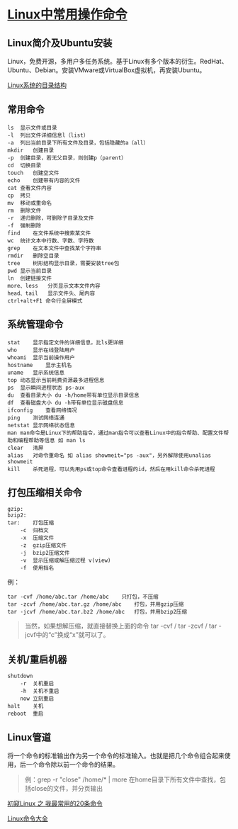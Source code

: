 # [Linux中常用操作命令](http://www.cnblogs.com/laov/p/3541414.html)

## Linux简介及Ubuntu安装

Linux，免费开源，多用户多任务系统。基于Linux有多个版本的衍生。RedHat、Ubuntu、Debian。安装VMware或VirtualBox虚拟机，再安装Ubuntu。

[Linux系统的目录结构](http://www.cnblogs.com/Bob-FD/archive/2012/07/12/2588233.html)

## 常用命令

```
ls	显示文件或目录
-l	列出文件详细信息l（list）
-a	列出当前目录下所有文件及目录，包括隐藏的a（all）
mkdir	创建目录
-p	创建目录，若无父目录，则创建p（parent）
cd	切换目录
touch	创建空文件
echo	创建带有内容的文件
cat	查看文件内容
cp	拷贝
mv	移动或重命名
rm	删除文件
-r	递归删除，可删除子目录及文件
-f	强制删除
find	在文件系统中搜索某文件
wc	统计文本中行数、字数、字符数
grep	在文本文件中查找某个字符串
rmdir	删除空目录
tree	树形结构显示目录，需要安装tree包
pwd	显示当前目录
ln	创建链接文件
more、less	分页显示文本文件内容
head、tail	显示文件头、尾内容
ctrl+alt+F1	命令行全屏模式
```

## 系统管理命令

```
stat	显示指定文件的详细信息，比ls更详细
who		显示在线登陆用户
whoami	显示当前操作用户
hostname	显示主机名
uname	显示系统信息
top	动态显示当前耗费资源最多进程信息
ps	显示瞬间进程状态 ps-aux
du	查看目录大小 du -h/home带有单位显示目录信息
df	查看磁盘大小 du -h带有单位显示磁盘信息
ifconfig	查看网络情况
ping	测试网络连通
netstat	显示网络状态信息
man	man命令是Linux下的帮助指令，通过man指令可以查看Linux中的指令帮助、配置文件帮助和编程帮助等信息 如 man ls
clear	清屏
alias	对命令重命名 如 alias showmeit="ps -aux"，另外解除使用unalias showmeit
kill	杀死进程，可以先用ps或top命令查看进程的id，然后在用kill命令杀死进程
```

## 打包压缩相关命令

```
gzip:
bzip2:
tar:	打包压缩
	-c	归档文
	-x	压缩文件
	-z	gzip压缩文件
	-j	bzip2压缩文件
	-v	显示压缩或解压缩过程 v(view)
	-f	使用挡名
```

例：

```
tar -cvf /home/abc.tar /home/abc	只打包，不压缩
tar -zcvf /home/abc.tar.gz /home/abc	打包，并用gzip压缩
tar -jcvf /home/abc.tar.bz2 /home/abc	打包，并用bzip2压缩
```

> 当然，如果想解压缩，就直接替换上面的命令 tar -cvf / tar -zcvf / tar -jcvf中的“c”换成“x”就可以了。

## 关机/重启机器

```
shutdown
	-r	关机重启
	-h	关机不重启
	now	立刻重启
halt	关机
reboot	重启
```

## Linux管道

将一个命令的标准输出作为另一个命令的标准输入。也就是把几个命令组合起来使用，后一个命令除以前一个命令的结果。

> 例：grep -r "close" /home/* | more 在home目录下所有文件中查找，包括close的文件，并分页输出

















[初窥Linux 之 我最常用的20条命令](http://blog.csdn.net/ljianhui/article/details/11100625)

[Linux命令大全](http://man.linuxde.net/)